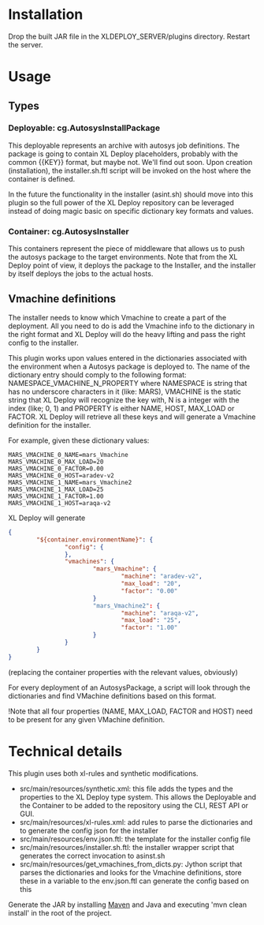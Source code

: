 # Installation
Drop the built JAR file in the XLDEPLOY_SERVER/plugins directory. Restart the server.

# Usage

## Types

### Deployable: cg.AutosysInstallPackage
This deployable represents an archive with autosys job definitions. The package is going to contain XL Deploy placeholders, probably with the common {{KEY}} format, but maybe not. We'll find out soon. Upon creation (installation), the installer.sh.ftl script will be invoked on the host where the container is defined.

In the future the functionality in the installer (asint.sh) should move into this plugin so the full power of the XL Deploy repository can be leveraged instead of doing magic basic on specific dictionary key formats and values.

### Container: cg.AutosysInstaller
This containers represent the piece of middleware that allows us to push the autosys package to the target environments. Note that from the XL Deploy point of view, it deploys the package to the Installer, and the installer by itself deploys the jobs to the actual hosts. 

## Vmachine definitions
The installer needs to know which Vmachine to create a part of the deployment. All you need to do is add the Vmachine info to the dictionary in the right format and XL Deploy will do the heavy lifting and pass the right config to the installer.

This plugin works upon values entered in the dictionaries associated with the environment when a Autosys package is deployed to. The name of the dictionary entry should comply to the following format: NAMESPACE\_VMACHINE\_N\_PROPERTY where NAMESPACE is string that has no underscore characters in it (like: MARS), VMACHINE is the static string that XL Deploy will recognize the key with, N is a integer with the index (like; 0, 1) and PROPERTY is either NAME, HOST, MAX_LOAD or FACTOR. XL Deploy will retrieve all these keys and will generate a Vmachine definition for the installer.

For example, given these dictionary values:
```properties
MARS_VMACHINE_0_NAME=mars_Vmachine
MARS_VMACHINE_0_MAX_LOAD=20
MARS_VMACHINE_0_FACTOR=0.00
MARS_VMACHINE_0_HOST=aradev-v2
MARS_VMACHINE_1_NAME=mars_Vmachine2
MARS_VMACHINE_1_MAX_LOAD=25
MARS_VMACHINE_1_FACTOR=1.00
MARS_VMACHINE_1_HOST=araqa-v2
```

XL Deploy will generate
```json
{
        "${container.environmentName}": {
                "config": {
                },
                "vmachines": {
                        "mars_Vmachine": {
                                "machine": "aradev-v2",
                                "max_load": "20",
                                "factor": "0.00"
                        }
                        "mars_Vmachine2": {
                                "machine": "araqa-v2",
                                "max_load": "25",
                                "factor": "1.00"
                        }
                }
        }
}
```
(replacing the container properties with the relevant values, obviously)

For every deployment of an AutosysPackage, a script will look through the dictionaries and find VMachine definitions based on this format. 

!Note that all four properties (NAME, MAX_LOAD, FACTOR and HOST) need to be present for any given VMachine definition. 

# Technical details
This plugin uses both xl-rules and synthetic modifications. 

- src/main/resources/synthetic.xml: this file adds the types and the properties to the XL Deploy type system. This allows the Deployable and the Container to be added to the repository using the CLI, REST API or GUI.
- src/main/resources/xl-rules.xml: add rules to parse the dictionaries and to generate the config json for the installer
- src/main/resources/env.json.ftl: the template for the installer config file
- src/main/resources/installer.sh.ftl: the installer wrapper script that generates the correct invocation to asinst.sh
- src/main/resources/get_vmachines_from_dicts.py: Jython script that parses the dictionaries and looks for the Vmachine definitions, store these in a variable to the env.json.ftl can generate the config based on this

Generate the JAR by installing [Maven](http://maven.apache.org/download) and Java and executing 'mvn clean install' in the root of the project.


